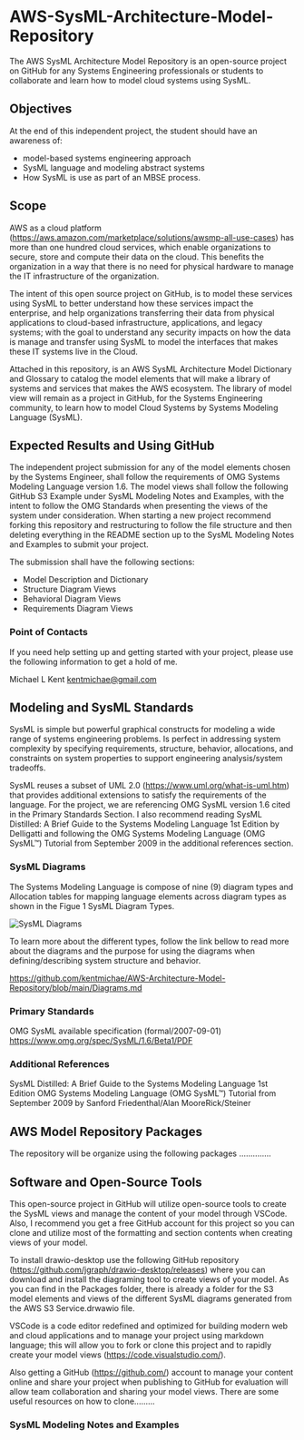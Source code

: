 # AWS-SysML-Architecture-Model-Repository

The AWS SysML Architecture Model Repository is an open-source project on GitHub for any Systems Engineering professionals or students to collaborate and learn how to model cloud systems using SysML.

## Objectives

At the end of this independent project, the student should have an awareness of:

- model-based systems engineering approach
- SysML language and modeling abstract systems
- How SysML is use as part of an MBSE process.

## Scope

AWS as a cloud platform (<https://aws.amazon.com/marketplace/solutions/awsmp-all-use-cases>) has more than one hundred cloud services, which enable organizations to secure, store and compute their data on the cloud. This benefits the organization in a way that there is no need for physical hardware to manage the IT infrastructure of the organization.

The intent of this open source project on GitHub, is to model these services using SysML to better understand how these services impact the enterprise, and help organizations transferring their data from physical applications to cloud-based infrastructure, applications, and legacy systems; with the goal to understand any security impacts on how the data is manage and transfer using SysML to model the interfaces that makes these IT systems live in the Cloud.

Attached in this repository, is an AWS SysML Architecture Model Dictionary and Glossary to catalog the model elements that will make a library of systems and services that makes the AWS ecosystem. The library of model view will remain as a project in GitHub, for the Systems Engineering community, to learn how to model Cloud Systems by Systems Modeling Language (SysML).

## Expected Results and Using GitHub

The independent project submission for any of the model elements chosen by the Systems Engineer, shall follow the requirements of OMG Systems Modeling Language version 1.6. The model views shall follow the following GitHub S3 Example under SysML Modeling Notes and Examples, with the intent to follow the OMG Standards when presenting the views of the system under consideration. When starting a new project recommend forking this repository and restructuring to follow the file structure and then deleting everything in the README section up to the SysML Modeling Notes and Examples to submit your project.

The submission shall have the following sections:

- Model Description and Dictionary
- Structure Diagram Views
- Behavioral Diagram Views
- Requirements Diagram Views

### Point of Contacts

If you need help setting up and getting started with your project, please use the following information to get a hold of me.

Michael L Kent
kentmichae@gmail.com

## Modeling and SysML Standards

SysML is simple but powerful graphical constructs for modeling a wide range of systems engineering problems. Is perfect in addressing system complexity by specifying requirements, structure, behavior, allocations, and constraints on system properties to support engineering analysis/system tradeoffs.

SysML reuses a subset of UML 2.0 (<https://www.uml.org/what-is-uml.htm>) that provides additional extensions to satisfy the requirements of the language. For the project, we are referencing OMG SysML version 1.6 cited in the Primary Standards Section. I also recommend reading SysML Distilled: A Brief Guide to the Systems Modeling Language 1st Edition by Delligatti and following the OMG Systems Modeling Language
(OMG SysML™) Tutorial from September 2009 in the additional references section.

### SysML Diagrams

The Systems Modeling Language is compose of nine (9) diagram types and Allocation tables for mapping language elements across diagram types as shown in the Figue 1 SysML Diagram Types.

![SysML Diagrams](https://github.com/kentmichae/AWS-Architecture-Model-Repository/blob/main/Views/SysML_Diagrams.svg)

To learn more about the different types, follow the link bellow to read more about the diagrams and the purpose for using the diagrams when defining/describing system structure and behavior.

<https://github.com/kentmichae/AWS-Architecture-Model-Repository/blob/main/Diagrams.md>

### Primary Standards

OMG SysML available specification (formal/2007-09-01)
<https://www.omg.org/spec/SysML/1.6/Beta1/PDF>

### Additional References

SysML Distilled: A Brief Guide to the Systems Modeling Language 1st Edition
OMG Systems Modeling Language (OMG SysML™) Tutorial from September 2009 by Sanford Friedenthal/Alan MooreRick/Steiner

## AWS Model Repository Packages

The repository will be organize using the following packages ..............

## Software and Open-Source Tools

This open-source project in GitHub will utilize open-source tools to create the SysML views and manage the content of your model through VSCode. Also, I recommend you get a free GitHub account for this project so you can clone and utilize most of the formatting and section contents when creating views of your model.

To install drawio-desktop use the following GitHub repository (<https://github.com/jgraph/drawio-desktop/releases>) where you can download and install the diagraming tool to create views of your model. As you can find in the Packages folder, there is already a folder for the S3 model elements and views of the different SysML diagrams generated from the AWS S3 Service.drwawio file.

VSCode is a code editor redefined and optimized for building modern web and cloud applications and to manage your project using markdown language; this will allow you to fork or clone this project and to rapidly create your model views (<https://code.visualstudio.com/>).

Also getting a GitHub (<https://github.com/>) account to manage your content online and share your project when publishing to GitHub for evaluation will allow team collaboration and sharing your model views. There are some useful resources on how to clone.........

### SysML Modeling Notes and Examples
